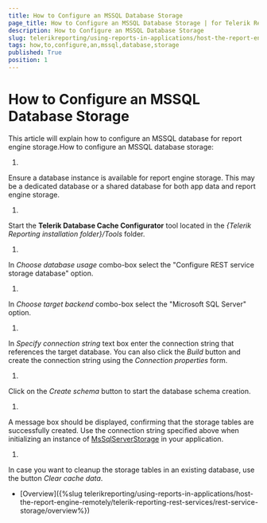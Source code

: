 ```yaml
---
title: How to Configure an MSSQL Database Storage
page_title: How to Configure an MSSQL Database Storage | for Telerik Reporting Documentation
description: How to Configure an MSSQL Database Storage
slug: telerikreporting/using-reports-in-applications/host-the-report-engine-remotely/telerik-reporting-rest-services/rest-service-storage/how-to-configure-an-mssql-database-storage
tags: how,to,configure,an,mssql,database,storage
published: True
position: 1
---
```


# How to Configure an MSSQL Database Storage



This article will explain how to configure an MSSQL database for report engine storage.How to configure an MSSQL database storage:

1. 

Ensure a database instance is available for report engine storage.
            This may be a dedicated database or a shared database for both app data
            and report engine storage.

1. 

Start the __Telerik Database Cache Configurator__            tool located in the *{Telerik Reporting installation folder}/Tools* folder.
          

1. 

In *Choose database usage* combo-box select the "Configure REST service storage database" option.
            

1. 

In *Choose target backend* combo-box select the "Microsoft SQL Server" option.
            

1. 

In *Specify connection string* text box enter the connection string that references the target database. 
              You can also click the *Build* button and create the connection string using the *Connection properties* form.
            

1. 

Click on the *Create schema* button to start the database schema creation.
            

1. 

A message box should be displayed, confirming that the storage tables are successfully created. Use the connection string specified above when initializing an instance of [MsSqlServerStorage](/reporting/api/Telerik.Reporting.Cache.MsSqlServerStorage) in your application.
            

1. 

In case you want to cleanup the storage tables in an existing database, use the button *Clear cache data*.
            

 * [Overview]({%slug telerikreporting/using-reports-in-applications/host-the-report-engine-remotely/telerik-reporting-rest-services/rest-service-storage/overview%})
